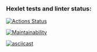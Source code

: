 ### Hexlet tests and linter status:
[![Actions Status](https://github.com/shtoporrr/python-project-49/actions/workflows/hexlet-check.yml/badge.svg)](https://github.com/shtoporrr/python-project-49/actions)

[![Maintainability](https://api.codeclimate.com/v1/badges/f1cd298c58de5bdf18d3/maintainability)](https://codeclimate.com/github/shtoporrr/python-project-49/maintainability)

[![asciicast](https://asciinema.org/a/DxKi0BtKDZu24wSacgzL4MWCO.svg)](https://asciinema.org/a/DxKi0BtKDZu24wSacgzL4MWCO)